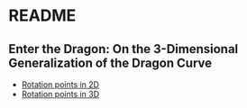 # README
## Enter the Dragon: On the 3-Dimensional Generalization of the Dragon Curve
* <a href="https://www.geogebra.org/m/x65utam4" target="_blank">Rotation points in 2D</a>
* <a href="https://www.geogebra.org/m/fmt3wsna" target="_blank">Rotation points in 3D</a>
